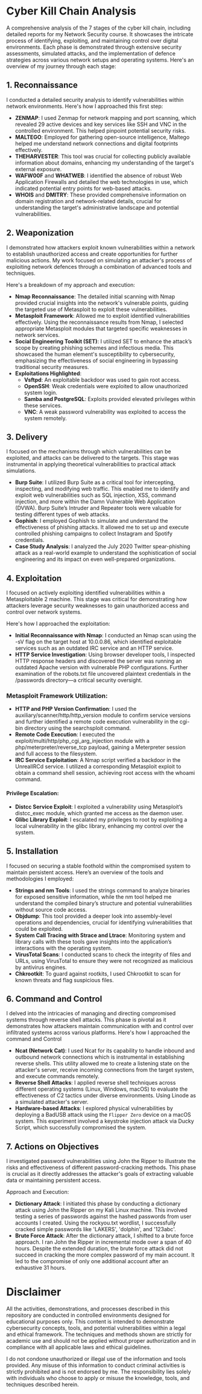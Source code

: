 # Cyber Kill Chain Analysis
A comprehensive analysis of the 7 stages of the cyber kill chain, including detailed reports for my Network Security course. It showcases the intricate process of identifying, exploiting, and maintaining control over digital environments. Each phase is demonstrated through extensive security assessments, simulated attacks, and the implementation of defence strategies across various network setups and operating systems. Here's an overview of my journey through each stage:
## 1. Reconnaissance
I conducted a detailed security analysis to identify vulnerabilities within network environments. Here's how I approached this first step:

- **ZENMAP**: I used Zenmap for network mapping and port scanning, which revealed 29 active devices and key services like SSH and VNC in the controlled environment. This helped pinpoint potential security risks.
- **MALTEGO**: Employed for gathering open-source intelligence, Maltego helped me understand network connections and digital footprints effectively.
- **THEHARVESTER**: This tool was crucial for collecting publicly available information about domains, enhancing my understanding of the target's external exposure.
- **WAFW00F** and **WHATWEB**: I identified the absence of robust Web Application Firewalls and detailed the web technologies in use, which indicated potential entry points for web-based attacks.
- **WHOIS** and **DMITRY**: These provided comprehensive information on domain registration and network-related details, crucial for understanding the target's administrative landscape and potential vulnerabilities.

## 2. Weaponization
I demonstrated how attackers exploit known vulnerabilities within a network to establish unauthorized access and create opportunities for further malicious actions. My work focused on simulating an attacker's process of exploiting network defences through a combination of advanced tools and techniques.

Here's a breakdown of my approach and execution:
- **Nmap Reconnaissance**: The detailed initial scanning with Nmap provided crucial insights into the network's vulnerable points, guiding the targeted use of Metasploit to exploit these vulnerabilities.
- **Metasploit Framework**: Allowed me to exploit identified vulnerabilities effectively. Using the reconnaissance results from Nmap, I selected appropriate Metasploit modules that targeted specific weaknesses in network services.
- **Social Engineering Toolkit (SET)**: I utilized SET to enhance the attack’s scope by creating phishing schemes and infectious media. This showcased the human element's susceptibility to cybersecurity, emphasizing the effectiveness of social engineering in bypassing traditional security measures.
- **Exploitations Highlighted**:
  - **Vsftpd**: An exploitable backdoor was used to gain root access.
  - **OpenSSH**: Weak credentials were exploited to allow unauthorized system login.
  - **Samba and PostgreSQL**: Exploits provided elevated privileges within these services.
  - **VNC**: A weak password vulnerability was exploited to access the system remotely.

## 3. Delivery
I focused on the mechanisms through which vulnerabilities can be exploited, and attacks can be delivered to the targets. This stage was instrumental in applying theoretical vulnerabilities to practical attack simulations.

- **Burp Suite**: I utilized Burp Suite as a critical tool for intercepting, inspecting, and modifying web traffic. This enabled me to  identify and exploit web vulnerabilities such as SQL injection, XSS, command injection, and more within the Damn Vulnerable Web Application (DVWA). Burp Suite’s Intruder and Repeater tools were valuable for testing different types of web attacks.
- **Gophish**: I employed Gophish to simulate and understand the effectiveness of phishing attacks. It allowed me to set up and execute controlled phishing campaigns to collect Instagram and Spotify credentials.
- **Case Study Analysis**: I analyzed the July 2020 Twitter spear-phishing attack as a real-world example to understand the sophistication of social engineering and its impact on even well-prepared organizations.
## 4. Exploitation
I focused on actively exploiting identified vulnerabilities within a Metasploitable 2 machine. This stage was critical for demonstrating how attackers leverage security weaknesses to gain unauthorized access and control over network systems.

Here's how I approached the exploitation:

- **Initial Reconnaissance with Nmap**: I conducted an Nmap scan using the -sV flag on the target host at 10.0.0.86, which identified exploitable services such as an outdated IRC service and an HTTP service.
- **HTTP Service Investigation**: Using browser developer tools, I inspected HTTP response headers and discovered the server was running an outdated Apache version with vulnerable PHP configurations. Further examination of the robots.txt file uncovered plaintext credentials in the /passwords directory—a critical security oversight.
### Metasploit Framework Utilization:
- **HTTP and PHP Version Confirmation**: I used the auxiliary/scanner/http/http_version module to confirm service versions and further identified a remote code execution vulnerability in the cgi-bin directory using the searchsploit command.
- **Remote Code Execution**: I executed the exploit/multi/http/php_cgi_arg_injection module with a php/meterpreter/reverse_tcp payload, gaining a Meterpreter session and full access to the filesystem.
- **IRC Service Exploitation**: A Nmap script verified a backdoor in the UnrealIRCd service. I utilized a corresponding Metasploit exploit to obtain a command shell session, achieving root access with the whoami command.
#### Privilege Escalation:
- **Distcc Service Exploit**: I exploited a vulnerability using Metasploit’s distcc_exec module, which granted me access as the daemon user.
- **Glibc Library Exploit**: I escalated my privileges to root by exploiting a local vulnerability in the glibc library, enhancing my control over the system.
## 5. Installation
I focused on securing a stable foothold within the compromised system to maintain persistent access. Here’s an overview of the tools and methodologies I employed:

- **Strings and nm Tools**: I used the strings command to analyze binaries for exposed sensitive information, while the nm tool helped me understand the compiled binary’s structure and potential vulnerabilities without source code access.
- **Objdump**: This tool provided a deeper look into assembly-level operations and dependencies, crucial for identifying vulnerabilities that could be exploited.
- **System Call Tracing with Strace and Ltrace**: Monitoring system and library calls with these tools gave insights into the application’s interactions with the operating system.
- **VirusTotal Scans**: I conducted scans to check the integrity of files and URLs, using VirusTotal to ensure they were not recognized as malicious by antivirus engines.
- **Chkrootkit**: To guard against rootkits, I used Chkrootkit to scan for known threats and flag suspicious files.
## 6. Command and Control
I delved into the intricacies of managing and directing compromised systems through reverse shell attacks. This phase is pivotal as it demonstrates how attackers maintain communication with and control over infiltrated systems across various platforms.
Here's how I approached the command and Control
- **Ncat (Network Cat)**: I used Ncat for its capability to handle inbound and outbound network connections which is instrumental in establishing reverse shells. This utility allowed me to create a listening state on the attacker's server, receive incoming connections from the target system, and execute commands remotely.
- **Reverse Shell Attacks**: I applied reverse shell techniques across different operating systems (Linux, Windows, macOS) to evaluate the effectiveness of C2 tactics under diverse environments. Using Linode as a simulated attacker's server.
- **Hardware-based Attacks**: I explored physical vulnerabilities by deploying a BadUSB attack using the `Flipper Zero` device on a macOS system. This experiment involved a keystroke injection attack via Ducky Script, which successfully compromised the system.
## 7. Actions on Objectives
I investigated password vulnerabilities using John the Ripper to illustrate the risks and effectiveness of different password-cracking methods. This phase is crucial as it directly addresses the attacker's goals of extracting valuable data or maintaining persistent access.

Approach and Execution:

- **Dictionary Attack**: I initiated this phase by conducting a dictionary attack using John the Ripper on my Kali Linux machine. This involved testing a series of passwords against the hashed passwords from user accounts I created. Using the rockyou.txt wordlist, I successfully cracked simple passwords like 'LAKERS', 'dolphin', and '123abc'.
- **Brute Force Attack**: After the dictionary attack, I shifted to a brute force approach. I ran John the Ripper in incremental mode over a span of 40 hours. Despite the extended duration, the brute force attack did not succeed in cracking the more complex password of my main account. It led to the compromise of only one additional account after an exhaustive 31 hours.

# Disclaimer
All the activities, demonstrations, and processes described in this repository are conducted in controlled environments designed for educational purposes only. This content is intended to demonstrate cybersecurity concepts, tools, and potential vulnerabilities within a legal and ethical framework. The techniques and methods shown are strictly for academic use and should not be applied without proper authorization and in compliance with all applicable laws and ethical guidelines.

I do not condone unauthorized or illegal use of the information and tools provided. Any misuse of this information to conduct criminal activities is strictly prohibited and is not endorsed by me. The responsibility lies solely with individuals who choose to apply or misuse the knowledge, tools, and techniques described herein.
